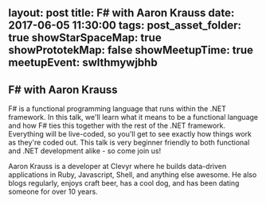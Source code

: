layout: post
title: F# with Aaron Krauss
date: 2017-06-05 11:30:00
tags:
post_asset_folder: true
showStarSpaceMap: true
showPrototekMap: false
showMeetupTime: true
meetupEvent: swlthmywjbhb
---

## F# with Aaron Krauss

<p>F# is a functional programming language that runs within the .NET framework. In this talk, we'll learn what it means to be a functional language and how F# ties this together with the rest of the .NET framework. Everything will be live-coded, so you'll get to see exactly how things work as they're coded out. This talk is very beginner friendly to both functional and .NET development alike - so come join us!</p> <p>

Aaron Krauss is a developer at Clevyr where he builds data-driven applications in Ruby, Javascript, Shell, and anything else awesome. He also blogs regularly, enjoys craft beer, has a cool dog, and has been dating someone for over 10 years.</p> 
